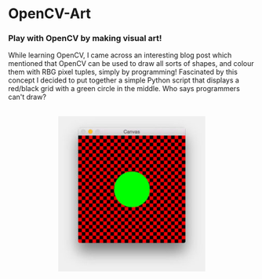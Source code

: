 # OpenCV-Art
### Play with OpenCV by making visual art!

While learning OpenCV, I came across an interesting blog post which mentioned that OpenCV can be used to draw all sorts of shapes, and colour them with RBG pixel tuples, simply by programming! Fascinated by this concept I decided to put together a simple Python script that displays a red/black grid with a green circle in the middle. Who says programmers can't draw? 


<p align="center">
   <br>
   <img src="drawing_example.jpg" width="300">
</p>
